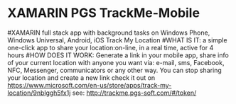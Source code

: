 # XAMARIN PGS TrackMe-Mobile
#XAMARIN full stack app with background tasks on Windows Phone, Windows Universal, Android, iOS 
Track My Location 
#WHAT IS IT:
a simple one-click app to share your location:on-line, in a real time, active for 4 hours 
#HOW DOES IT WORK: 
Generate a link in your mobile app, share info of your current location with anyone you want via: e-mail, sms, Facebook, NFC, Messenger, communicators or any other way. You can stop sharing your location and create a new link check it out on https://www.microsoft.com/en-us/store/apps/track-my-location/9nblggh5fx1j 
see: http://trackme.pgs-soft.com/#/token/
